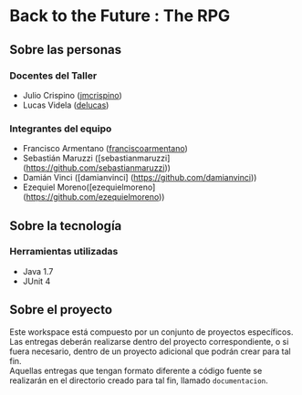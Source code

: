 # Back to the Future : The RPG

## Sobre las personas

### Docentes del Taller

* Julio Crispino ([jmcrispino](https://github.com/jmcrispino))
* Lucas Videla ([delucas](https://github.com/delucas))

### Integrantes del equipo

* Francisco Armentano ([franciscoarmentano](https://github.com/franciscoarmentano))
* Sebastián Maruzzi ([sebastianmaruzzi] (https://github.com/sebastianmaruzzi))
* Damián Vinci ([damianvinci] (https://github.com/damianvinci))
* Ezequiel Moreno([ezequielmoreno] (https://github.com/ezequielmoreno))

## Sobre la tecnología

### Herramientas utilizadas

* Java 1.7
* JUnit 4

## Sobre el proyecto

Este workspace está compuesto por un conjunto de proyectos específicos. Las entregas deberán realizarse dentro del proyecto correspondiente, o si fuera necesario, dentro de un proyecto adicional que podrán crear para tal fin.  
Aquellas entregas que tengan formato diferente a código fuente se realizarán en el directorio creado para tal fin, llamado `documentacion`.

